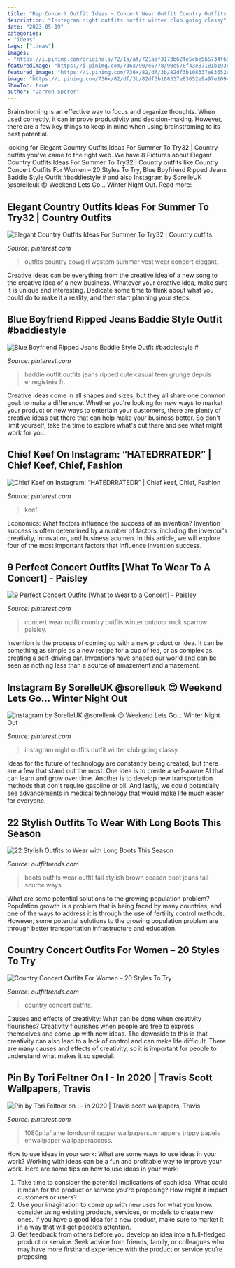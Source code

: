 ```yaml
---
title: "Rap Concert Outfit Ideas ~ Concert Wear Outfit Country Outfits Winter Outdoor Rock Sparrow Paisley"
description: "Instagram night outfits outfit winter club going classy"
date: "2023-05-19"
categories:
- "ideas"
tags: ["ideas"]
images:
- "https://i.pinimg.com/originals/72/1a/af/721aaf3173b62fe5cbe565734f65392d.jpg"
featuredImage: "https://i.pinimg.com/736x/90/e5/78/90e578f43e87181b193c42c862b7eb9c.jpg"
featured_image: "https://i.pinimg.com/736x/82/df/3b/82df3b108337e83652e9a97e1094071f.jpg"
image: "https://i.pinimg.com/736x/82/df/3b/82df3b108337e83652e9a97e1094071f.jpg"
ShowToc: true
author: "Darren Sporer"
---
```



Brainstroming is an effective way to focus and organize thoughts. When used correctly, it can improve productivity and decision-making. However, there are a few key things to keep in mind when using brainstroming to its best potential.

	

		
looking for Elegant Country Outfits Ideas For Summer To Try32 | Country outfits you've came to the right web. We have 8 Pictures about Elegant Country Outfits Ideas For Summer To Try32 | Country outfits like Country Concert Outfits For Women – 20 Styles To Try, Blue Boyfriend Ripped Jeans Baddie Style Outfit #baddiestyle # and also Instagram by SorelleUK @sorelleuk 😍 Weekend Lets Go... Winter Night Out. Read more:
		
    
## Elegant Country Outfits Ideas For Summer To Try32 | Country Outfits

<img loading=lazy src="https://i.pinimg.com/736x/82/df/3b/82df3b108337e83652e9a97e1094071f.jpg" onerror="this.onerror=null;this.src='https://tse1.mm.bing.net/th?id=OIP.DJDmWqbjANR9qW25EGltdAHaNJ&amp;pid=15.1';" alt="Elegant Country Outfits Ideas For Summer To Try32 | Country outfits">

_Source: pinterest.com_

>outfits country cowgirl western summer vest wear concert elegant. 

	

Creative ideas can be everything from the creative idea of a new song to the creative idea of a new business. Whatever your creative idea, make sure it is unique and interesting. Dedicate some time to think about what you could do to make it a reality, and then start planning your steps.

    
## Blue Boyfriend Ripped Jeans Baddie Style Outfit #baddiestyle #

<img loading=lazy src="https://i.pinimg.com/736x/06/ca/2b/06ca2b870c03716eedf8d67997f46608.jpg" onerror="this.onerror=null;this.src='https://tse3.mm.bing.net/th?id=OIP.fk0IiG_bXMpwij9o0CmsdAHaKq&amp;pid=15.1';" alt="Blue Boyfriend Ripped Jeans Baddie Style Outfit #baddiestyle #">

_Source: pinterest.com_

>baddie outfit outfits jeans ripped cute casual teen grunge depuis enregistrée fr. 

	

Creative ideas come in all shapes and sizes, but they all share one common goal: to make a difference. Whether you're looking for new ways to market your product or new ways to entertain your customers, there are plenty of creative ideas out there that can help make your business better. So don't limit yourself, take the time to explore what's out there and see what might work for you.

    
## Chief Keef On Instagram: “HATEDRRATEDR” | Chief Keef, Chief, Fashion

<img loading=lazy src="https://i.pinimg.com/736x/90/e5/78/90e578f43e87181b193c42c862b7eb9c.jpg" onerror="this.onerror=null;this.src='https://tse2.mm.bing.net/th?id=OIP.m2AUHh3pDKzpr4bwuvecSAHaHa&amp;pid=15.1';" alt="Chief Keef on Instagram: “HATEDRRATEDR” | Chief keef, Chief, Fashion">

_Source: pinterest.com_

>keef. 

	

Economics: What factors influence the success of an invention?
Invention success is often determined by a number of factors, including the inventor's creativity, innovation, and business acumen. In this article, we will explore four of the most important factors that influence invention success.

    
## 9 Perfect Concert Outfits [What To Wear To A Concert] - Paisley

<img loading=lazy src="https://i.pinimg.com/originals/72/1a/af/721aaf3173b62fe5cbe565734f65392d.jpg" onerror="this.onerror=null;this.src='https://tse3.mm.bing.net/th?id=OIP.3VBLqhDfajTr7uOxX6wKKwHaLH&amp;pid=15.1';" alt="9 Perfect Concert Outfits [What to Wear to a Concert] - Paisley">

_Source: pinterest.com_

>concert wear outfit country outfits winter outdoor rock sparrow paisley. 

	

Invention is the process of coming up with a new product or idea. It can be something as simple as a new recipe for a cup of tea, or as complex as creating a self-driving car. Inventions have shaped our world and can be seen as nothing less than a source of amazement and amazement.

    
## Instagram By SorelleUK @sorelleuk 😍 Weekend Lets Go... Winter Night Out

<img loading=lazy src="https://i.pinimg.com/736x/86/4e/d5/864ed509d2c04fa6b7946172055d1567.jpg" onerror="this.onerror=null;this.src='https://tse2.mm.bing.net/th?id=OIP.sF3GT4vvFIis67w8xs4_fQHaI3&amp;pid=15.1';" alt="Instagram by SorelleUK @sorelleuk 😍 Weekend Lets Go... Winter Night Out">

_Source: pinterest.com_

>instagram night outfits outfit winter club going classy. 

	

Ideas for the future of technology are constantly being created, but there are a few that stand out the most. One idea is to create a self-aware AI that can learn and grow over time. Another is to develop new transportation methods that don't require gasoline or oil. And lastly, we could potentially see advancements in medical technology that would make life much easier for everyone.

    
## 22 Stylish Outfits To Wear With Long Boots This Season

<img loading=lazy src="http://www.outfittrends.com/wp-content/uploads/2015/01/DSC_2897.jpg" onerror="this.onerror=null;this.src='https://tse4.mm.bing.net/th?id=OIP.oIjOd17QT4FQm-CbUp8DCgHaLI&amp;pid=15.1';" alt="22 Stylish Outfits to Wear with Long Boots This Season">

_Source: outfittrends.com_

>boots outfits wear outfit fall stylish brown season boot jeans tall source ways. 

	

What are some potential solutions to the growing population problem?
Population growth is a problem that is being faced by many countries, and one of the ways to address it is through the use of fertility control methods. However, some potential solutions to the growing population problem are through better transportation infrastructure and education.

    
## Country Concert Outfits For Women – 20 Styles To Try

<img loading=lazy src="https://www.outfittrends.com/wp-content/uploads/2016/07/1d86b3c344c680da8dde5c576553c206.jpg" onerror="this.onerror=null;this.src='https://tse2.mm.bing.net/th?id=OIP.5g9MHQuBc-FT1Y1zfcnEfgHaLH&amp;pid=15.1';" alt="Country Concert Outfits For Women – 20 Styles To Try">

_Source: outfittrends.com_

>country concert outfits. 

	

Causes and effects of creativity: What can be done when creativity flourishes?
Creativity flourishes when people are free to express themselves and come up with new ideas. The downside to this is that creativity can also lead to a lack of control and can make life difficult. There are many causes and effects of creativity, so it is important for people to understand what makes it so special.

    
## Pin By Tori Feltner On I - In 2020 | Travis Scott Wallpapers, Travis

<img loading=lazy src="https://i.pinimg.com/736x/12/0b/b5/120bb5c7972c24e224a341b7f0eb664e.jpg" onerror="this.onerror=null;this.src='https://tse1.mm.bing.net/th?id=OIP.HDXWWndQ0ykjf2dztS-FqQHaNK&amp;pid=15.1';" alt="Pin by Tori Feltner on i - in 2020 | Travis scott wallpapers, Travis">

_Source: pinterest.com_

>1080p laflame fondosmil rapper wallpapersun rappers trippy papeis enwallpaper wallpaperaccess. 

	

How to use ideas in your work: What are some ways to use ideas in your work?
Working with ideas can be a fun and profitable way to improve your work. Here are some tips on how to use ideas in your work: 
1. Take time to consider the potential implications of each idea. What could it mean for the product or service you’re proposing? How might it impact customers or users? 
2. Use your imagination to come up with new uses for what you know. consider using existing products, services, or models to create new ones. If you have a good idea for a new product, make sure to market it in a way that will get people’s attention. 
3. Get feedback from others before you develop an idea into a full-fledged product or service. Seek advice from friends, family, or colleagues who may have more firsthand experience with the product or service you’re proposing.

